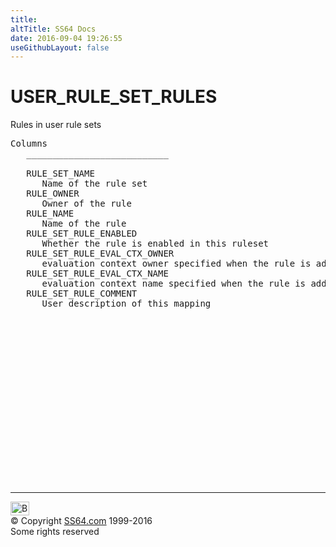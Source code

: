 ```yaml
---
title:
altTitle: SS64 Docs
date: 2016-09-04 19:26:55
useGithubLayout: false
---
```

<!-- #BeginLibraryItem "/Library/head_orad.lbi" --><!-- #EndLibraryItem --><h1>USER_RULE_SET_RULES </h1><p> Rules in user rule sets </p> 
 
<pre>Columns
   ___________________________
 
   RULE_SET_NAME
      Name of the rule set
   RULE_OWNER
      Owner of the rule
   RULE_NAME
      Name of the rule
   RULE_SET_RULE_ENABLED
      Whether the rule is enabled in this ruleset
   RULE_SET_RULE_EVAL_CTX_OWNER
      evaluation context owner specified when the rule is added to this rule set
   RULE_SET_RULE_EVAL_CTX_NAME
      evaluation context name specified when the rule is added to this rule set
   RULE_SET_RULE_COMMENT
      User description of this mapping

</pre><!-- #BeginLibraryItem "/Library/foot_orad.lbi" --><p><script async="" src="//pagead2.googlesyndication.com/pagead/js/adsbygoogle.js"></script>
<!-- oracle-footer -->
<ins class="adsbygoogle" style="display:inline-block;width:300px;height:250px" data-ad-client="ca-pub-6140977852749469" data-ad-slot="4275490898"></ins>
<script>
(adsbygoogle = window.adsbygoogle || []).push({});
</script></p>
<hr>
<div id="bl" class="footer"><a href="#"><img src="../images/top.png" width="30" height="22" alt="Back to the Top"></a></div>
<div id="br" class="footer, tagline">© Copyright <a href="http://ss64.com/">SS64.com</a> 1999-2016<br>
Some rights reserved</div>
<!-- #EndLibraryItem -->

